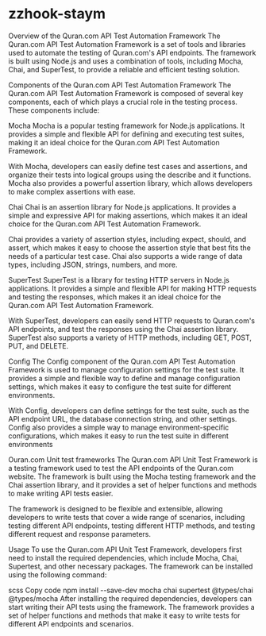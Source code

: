 # zzhook-staym
Overview of the Quran.com API Test Automation Framework
The Quran.com API Test Automation Framework is a set of tools and libraries used to automate the testing of Quran.com's API endpoints. The framework is built using Node.js and uses a combination of tools, including Mocha, Chai, and SuperTest, to provide a reliable and efficient testing solution.


Components of the Quran.com API Test Automation Framework
The Quran.com API Test Automation Framework is composed of several key components, each of which plays a crucial role in the testing process. These components include:

Mocha
Mocha is a popular testing framework for Node.js applications. It provides a simple and flexible API for defining and executing test suites, making it an ideal choice for the Quran.com API Test Automation Framework.

With Mocha, developers can easily define test cases and assertions, and organize their tests into logical groups using the describe and it functions. Mocha also provides a powerful assertion library, which allows developers to make complex assertions with ease.

Chai
Chai is an assertion library for Node.js applications. It provides a simple and expressive API for making assertions, which makes it an ideal choice for the Quran.com API Test Automation Framework.

Chai provides a variety of assertion styles, including expect, should, and assert, which makes it easy to choose the assertion style that best fits the needs of a particular test case. Chai also supports a wide range of data types, including JSON, strings, numbers, and more.

SuperTest
SuperTest is a library for testing HTTP servers in Node.js applications. It provides a simple and flexible API for making HTTP requests and testing the responses, which makes it an ideal choice for the Quran.com API Test Automation Framework.

With SuperTest, developers can easily send HTTP requests to Quran.com's API endpoints, and test the responses using the Chai assertion library. SuperTest also supports a variety of HTTP methods, including GET, POST, PUT, and DELETE.

Config
The Config component of the Quran.com API Test Automation Framework is used to manage configuration settings for the test suite. It provides a simple and flexible way to define and manage configuration settings, which makes it easy to configure the test suite for different environments.

With Config, developers can define settings for the test suite, such as the API endpoint URL, the database connection string, and other settings. Config also provides a simple way to manage environment-specific configurations, which makes it easy to run the test suite in different environments




Ouran.com Unit test frameworks
The Quran.com API Unit Test Framework is a testing framework used to test the API endpoints of the Quran.com website. The framework is built using the Mocha testing framework and the Chai assertion library, and it provides a set of helper functions and methods to make writing API tests easier.

The framework is designed to be flexible and extensible, allowing developers to write tests that cover a wide range of scenarios, including testing different API endpoints, testing different HTTP methods, and testing different request and response parameters.

Usage
To use the Quran.com API Unit Test Framework, developers first need to install the required dependencies, which include Mocha, Chai, Supertest, and other necessary packages. The framework can be installed using the following command:

scss
Copy code
npm install --save-dev mocha chai supertest @types/chai @types/mocha
After installing the required dependencies, developers can start writing their API tests using the framework. The framework provides a set of helper functions and methods that make it easy to write tests for different API endpoints and scenarios.
